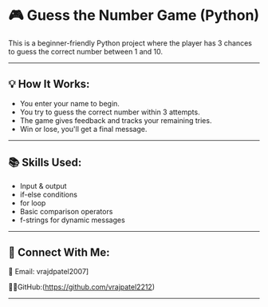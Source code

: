# 🎮 Guess the Number Game (Python)

This is a beginner-friendly Python project where the player has 3 chances to guess the correct number between 1 and 10.

---

## 💡 How It Works:
- You enter your name to begin.
- You try to guess the correct number within 3 attempts.
- The game gives feedback and tracks your remaining tries.
- Win or lose, you'll get a final message.

---

## 📚 Skills Used:
- Input & output
- if-else conditions
- for loop
- Basic comparison operators
- f-strings for dynamic messages

---

## 🔗 Connect With Me:
📧 Email: vrajdpatel2007]

👨‍💻GitHub:(https://github.com/vrajpatel2212)

---
